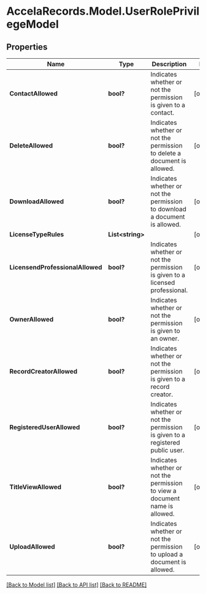 # AccelaRecords.Model.UserRolePrivilegeModel
## Properties

Name | Type | Description | Notes
------------ | ------------- | ------------- | -------------
**ContactAllowed** | **bool?** | Indicates whether or not the permission is given to a contact. | [optional] 
**DeleteAllowed** | **bool?** | Indicates whether or not the permission to delete a document is allowed.  | [optional] 
**DownloadAllowed** | **bool?** | Indicates whether or not the permission to download a document is allowed. | [optional] 
**LicenseTypeRules** | **List&lt;string&gt;** |  | [optional] 
**LicensendProfessionalAllowed** | **bool?** | Indicates whether or not the permission is given to a licensed professional. | [optional] 
**OwnerAllowed** | **bool?** | Indicates whether or not the permission is given to an owner. | [optional] 
**RecordCreatorAllowed** | **bool?** | Indicates whether or not the permission is given to a record creator. | [optional] 
**RegisteredUserAllowed** | **bool?** | Indicates whether or not the permission is given to a registered public user. | [optional] 
**TitleViewAllowed** | **bool?** | Indicates whether or not the permission to view a document name is allowed. | [optional] 
**UploadAllowed** | **bool?** | Indicates whether or not the permission to upload a document is allowed. | [optional] 

[[Back to Model list]](../README.md#documentation-for-models) [[Back to API list]](../README.md#documentation-for-api-endpoints) [[Back to README]](../README.md)


